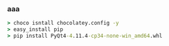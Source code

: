 ### aaa

```bat:example.bat
> choco isntall chocolatey.config -y
> easy_install pip
> pip install PyQt4-4.11.4-cp34-none-win_amd64.whl
```
